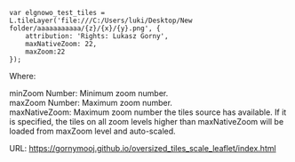 
    var elgnowo_test_tiles = L.tileLayer('file:///C:/Users/luki/Desktop/New folder/aaaaaaaaaaa/{z}/{x}/{y}.png', {
	    attribution: 'Rights: Lukasz Gorny',
        maxNativeZoom: 22,
        maxZoom:22
    });

Where:
    
minZoom Number:  Minimum zoom number.<br />
maxZoom Number:  Maximum zoom number.<br />
maxNativeZoom:   Maximum zoom number the tiles source has available. If it is specified, the tiles on all zoom levels higher than maxNativeZoom will be loaded from maxZoom level and auto-scaled. 

URL:  https://gornymooj.github.io/oversized_tiles_scale_leaflet/index.html
